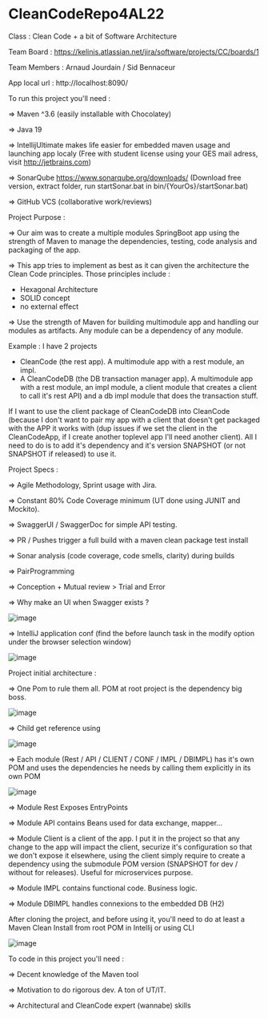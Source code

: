 # CleanCodeRepo4AL22

Class :
Clean Code + a bit of Software Architecture

Team Board :
https://kelinis.atlassian.net/jira/software/projects/CC/boards/1

Team Members :
Arnaud Jourdain / Sid Bennaceur

App local url :
http://localhost:8090/



To run this project you'll need :

=> Maven ^3.6 (easily installable with Chocolatey)

=> Java 19

=> IntellijUltimate makes life easier for embedded maven usage and launching app localy (Free with student license using your GES mail adress, visit http://jetbrains.com)

=> SonarQube https://www.sonarqube.org/downloads/ (Download free version, extract folder, run startSonar.bat in bin/{YourOs}/startSonar.bat)

=> GitHub VCS (collaborative work/reviews)

Project Purpose :

=> Our aim was to create a multiple modules SpringBoot app using the strength of Maven to manage the dependencies, testing, code analysis and packaging of the app.

=> This app tries to implement as best as it can given the architecture the Clean Code principles. Those principles include :
- Hexagonal Architecture
- SOLID concept
- no external effect

=> Use the strength of Maven for building multimodule app and handling our modules as artifacts. Any module can be a dependency of any module.

Example :
I have 2 projects 
- CleanCode (the rest app). A multimodule app with a rest module, an impl.
- A CleanCodeDB (the DB transaction manager app). A multimodule app with a rest module, an impl module, a client module that creates a client to call it's rest API) and a db impl module that does the transaction stuff.

If I want to use the client package of CleanCodeDB into CleanCode (because I don't want to pair my app with a client that doesn't get packaged with the APP it works with (dup issues if we set the client in the CleanCodeApp, if I create another toplevel app I'll need another client). All I need to do is to add it's dependency and it's version SNAPSHOT (or not SNAPSHOT if released) to use it.


Project Specs :

=> Agile Methodology, Sprint usage with Jira.

=> Constant 80% Code Coverage minimum (UT done using JUNIT and Mockito).

=> SwaggerUI / SwaggerDoc for simple API testing.

=> PR / Pushes trigger a full build with a maven clean package test install

=> Sonar analysis (code coverage, code smells, clarity) during builds

=> PairProgramming

=> Conception + Mutual review > Trial and Error

=> Why make an UI when Swagger exists ?

![image](https://user-images.githubusercontent.com/39587466/197059727-6463c308-5771-45ea-bb1e-9c4919c416fc.png)

=> IntelliJ application conf (find the before launch task in the modify option under the browser selection window)

![image](https://user-images.githubusercontent.com/39587466/197062001-09ab51ae-850d-43e5-a664-de80ae035347.png)


Project initial architecture :

=> One Pom to rule them all. POM at root project is the dependency big boss.

![image](https://user-images.githubusercontent.com/39587466/196554650-c5e63bbf-f874-4457-8d1a-aee3ec1d9cbe.png)

=> Child get reference using 

![image](https://user-images.githubusercontent.com/39587466/196554737-5c6c4ce7-09c6-4bdb-a98c-5f1782671092.png)

=> Each module (Rest / API / CLIENT / CONF / IMPL / DBIMPL) has it's own POM and uses the dependencies he needs by calling them explicitly in its own POM

![image](https://user-images.githubusercontent.com/39587466/196554940-eb93fc9a-b2a5-4d6a-a428-4da1cf4325b0.png)

=> Module Rest Exposes EntryPoints

=> Module API contains Beans used for data exchange, mapper...

=> Module Client is a client of the app. I put it in the project so that any change to the app will impact the client, securize it's configuration so that we don't expose it elsewhere, using the client simply require to create a dependency using the submodule POM version (SNAPSHOT for dev / without for releases). Useful for microservices purpose.

=> Module IMPL contains functional code. Business logic.

=> Module DBIMPL handles connexions to the embedded DB (H2)

After cloning the project, and before using it, you'll need to do at least a Maven Clean Install from root POM in Intellij or using CLI

![image](https://user-images.githubusercontent.com/39587466/196553314-efa3b514-b1ec-4d46-ab1c-7a3bec59cfed.png)


To code in this project you'll need :

=> Decent knowledge of the Maven tool

=> Motivation to do rigorous dev. A ton of UT/IT.

=> Architectural and CleanCode expert (wannabe) skills
